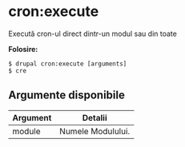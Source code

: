 # cron:execute
Execută cron-ul direct dintr-un modul sau din toate

**Folosire:**
```
$ drupal cron:execute [arguments]
$ cre  
```

## Argumente disponibile
Argument | Detalii
---------|-------------
module | Numele Modulului.

